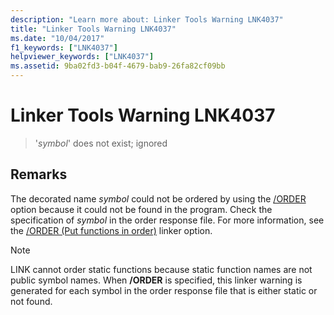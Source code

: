 ```yaml
---
description: "Learn more about: Linker Tools Warning LNK4037"
title: "Linker Tools Warning LNK4037"
ms.date: "10/04/2017"
f1_keywords: ["LNK4037"]
helpviewer_keywords: ["LNK4037"]
ms.assetid: 9ba02fd3-b04f-4679-bab9-26fa82cf09bb
---
```

# Linker Tools Warning LNK4037

> '*symbol*' does not exist; ignored

## Remarks

The decorated name *symbol* could not be ordered by using the [/ORDER](../../build/reference/order-put-functions-in-order.md) option because it could not be found in the program. Check the specification of *symbol* in the order response file. For more information, see the [/ORDER (Put functions in order)](../../build/reference/order-put-functions-in-order.md) linker option.

> [!NOTE]
> LINK cannot order static functions because static function names are not public symbol names. When **/ORDER** is specified, this linker warning is generated for each symbol in the order response file that is either static or not found.
